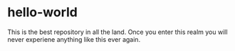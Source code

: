 # hello-world
This is the best repository in all the land. Once you enter this realm you will never experiene anything like this ever again.
